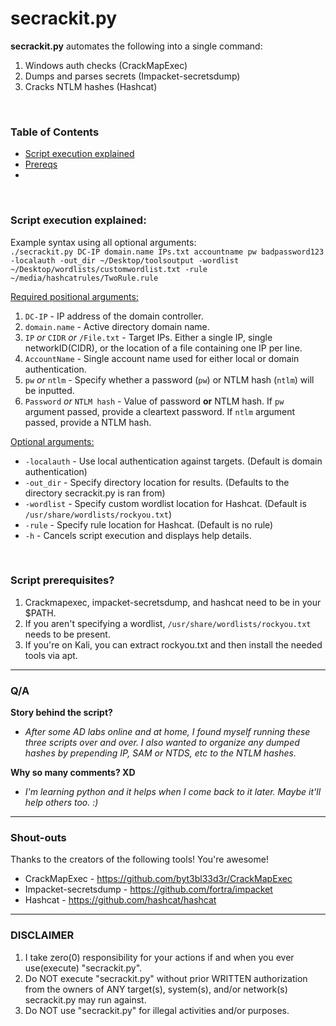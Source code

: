 # secrackit.py
**secrackit.py** automates the following into a single command:
1. Windows auth checks (CrackMapExec)
2. Dumps and parses secrets (Impacket-secretsdump)
3. Cracks NTLM hashes (Hashcat)

<br/>

### Table of Contents
- [Script execution explained](https://github.com/PivotTheNet/secrackit.py/tree/main#script-execution-explained)
- [Prereqs](https://github.com/PivotTheNet/secrackit.py/tree/main#script-prerequisites)
- 


<br/>

### Script execution explained:  

Example syntax using all optional arguments:  
`./secrackit.py DC-IP domain.name IPs.txt accountname pw badpassword123 -localauth -out_dir ~/Desktop/toolsoutput -wordlist ~/Desktop/wordlists/customwordlist.txt -rule ~/media/hashcatrules/TwoRule.rule`


<ins>Required positional arguments:</ins>
1. `DC-IP` - IP address of the domain controller.
2. `domain.name` - Active directory domain name.
3. `IP` *or* `CIDR` *or* `/File.txt` - Target IPs. Either a single IP, single networkID(CIDR), or the location of a file containing one IP per line.
4. `AccountName` - Single account name used for either local or domain authentication.
5. `pw` *or* `ntlm` - Specify whether a password (`pw`) or NTLM hash (`ntlm`) will be inputted.
6. `Password` *or* `NTLM hash` - Value of password **or** NTLM hash. If `pw` argument passed, provide a cleartext password. If `ntlm` argument passed, provide a NTLM hash.

<ins>Optional arguments:</ins>  
- `-localauth` - Use local authentication against targets. (Default is domain authentication) 
- `-out_dir` - Specify directory location for results. (Defaults to the directory secrackit.py is ran from)
- `-wordlist` - Specify custom wordlist location for Hashcat. (Default is `/usr/share/wordlists/rockyou.txt`)
- `-rule` - Specify rule location for Hashcat. (Default is no rule)
- `-h` - Cancels script execution and displays help details.

<br/>

### Script prerequisites?
1. Crackmapexec, impacket-secretsdump, and hashcat need to be in your $PATH.
2. If you aren't specifying a wordlist, `/usr/share/wordlists/rockyou.txt` needs to be present.
3. If you're on Kali, you can extract rockyou.txt and then install the needed tools via apt.

---

### Q/A
**Story behind the script?**
- *After some AD labs online and at home, I found myself running these three scripts over and over. I also wanted to organize any dumped hashes by prepending IP, SAM or NTDS, etc to the NTLM hashes.*

**Why so many comments? XD**
- *I'm learning python and it helps when I come back to it later. Maybe it'll help others too. :)*

---

### Shout-outs

Thanks to the creators of the following tools! You're awesome!
- CrackMapExec - https://github.com/byt3bl33d3r/CrackMapExec
- Impacket-secretsdump - https://github.com/fortra/impacket
- Hashcat - https://github.com/hashcat/hashcat

---

### DISCLAIMER
 1. I take zero(0) responsibility for your actions if and when you ever use(execute) "secrackit.py".
 2. Do NOT execute "secrackit.py" without prior WRITTEN authorization from the owners of ANY target(s), system(s), and/or network(s) secrackit.py may run against.
 3. Do NOT use "secrackit.py" for illegal activities and/or purposes.
